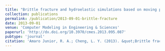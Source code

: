 ```yaml
---
title: "Brittle fracture and hydroelastic simulations based on moving particle simulation"
collection: publications
permalink: /publication/2013-09-01-brittle-fracture
date: 2013-09-01
venue: 'Computer Modeling in Engineering & Sciences'
paperurl: 'http://dx.doi.org/10.3970/cmes.2013.095.087'
pubtype: 'journal'
citation: 'Amaro Junior, R. A.; Cheng, L. Y. (2013). &quot;Brittle fracture and hydroelastic simulations based on moving particle simulation.&quot; <i>Computer Modeling in Engineering & Sciences</i>, 95(2): 87-118'
---
```


<!--Download the paper <a href="https://www.techscience.com/CMES/v95n2/27006" target="_blank">here</a>-->